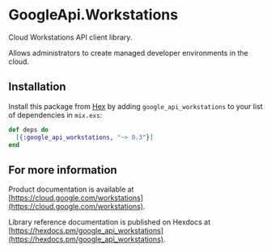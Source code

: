 # GoogleApi.Workstations

Cloud Workstations API client library.

Allows administrators to create managed developer environments in the cloud. 

## Installation

Install this package from [Hex](https://hex.pm) by adding
`google_api_workstations` to your list of dependencies in `mix.exs`:

```elixir
def deps do
  [{:google_api_workstations, "~> 0.3"}]
end
```

## For more information

Product documentation is available at [https://cloud.google.com/workstations](https://cloud.google.com/workstations).

Library reference documentation is published on Hexdocs at
[https://hexdocs.pm/google_api_workstations](https://hexdocs.pm/google_api_workstations).
